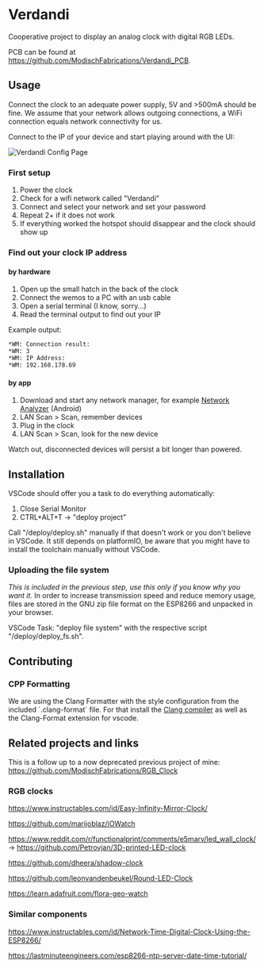 # Verdandi
Cooperative project to display an analog clock with digital RGB LEDs.

PCB can be found at https://github.com/ModischFabrications/Verdandi_PCB.

## Usage
Connect the clock to an adequate power supply, 5V and >500mA should be fine. 
We assume that your network allows outgoing connections, a WiFi connection equals 
network connectivity for us.

Connect to the IP of your device and start playing around with the UI:

![Verdandi Config Page](../res/verdandi-config-page.png)

### First setup
1. Power the clock
2. Check for a wifi network called "Verdandi"
3. Connect and select your network and set your password
4. Repeat 2+ if it does not work
5. If everything worked the hotspot should disappear and the clock should show up

### Find out your clock IP address
#### by hardware
1. Open up the small hatch in the back of the clock
1. Connect the wemos to a PC with an usb cable
1. Open a serial terminal (I know, sorry...)
1. Read the terminal output to find out your IP

Example output:
```
*WM: Connection result: 
*WM: 3
*WM: IP Address:
*WM: 192.168.178.69
```

#### by app
1. Download and start any network manager, for example [Network Analyzer](https://play.google.com/store/apps/details?id=net.techet.netanalyzerlite.an) (Android)
1. LAN Scan > Scan, remember devices
1. Plug in the clock
1. LAN Scan > Scan, look for the new device

Watch out, disconnected devices will persist a bit longer than powered.

## Installation
VSCode should offer you a task to do everything automatically:
1. Close Serial Monitor
2. CTRL+ALT+T -> "deploy project"

Call "/deploy/deploy.sh" manually if that doesn't work or you don't believe in VSCode.
It still depends on platformIO, be aware that you might have to install the toolchain manually without VSCode.

### Uploading the file system
*This is included in the previous step, use this only if you know why you want it.*
In order to increase transmission speed and reduce memory usage, files are stored in the GNU zip file format on the ESP8266 and unpacked in your browser. 

VSCode Task: "deploy file system" with the respective script "/deploy/deploy_fs.sh". 

## Contributing
### CPP Formatting
We are using the Clang Formatter with the style configuration from the included ´.clang-format´ file. For that install the [Clang compiler](https://github.com/nextcloud/desktop/wiki) as well as the Clang-Format extension for vscode.

## Related projects and links

This is a follow up to a now deprecated previous project of mine: https://github.com/ModischFabrications/RGB_Clock

### RGB clocks
https://www.instructables.com/id/Easy-Infinity-Mirror-Clock/

https://github.com/marijoblaz/iOWatch

https://www.reddit.com/r/functionalprint/comments/e5marv/led_wall_clock/ -> https://github.com/Petrovjan/3D-printed-LED-clock

https://github.com/dheera/shadow-clock

https://github.com/leonvandenbeukel/Round-LED-Clock

https://learn.adafruit.com/flora-geo-watch

### Similar components

https://www.instructables.com/id/Network-Time-Digital-Clock-Using-the-ESP8266/

https://lastminuteengineers.com/esp8266-ntp-server-date-time-tutorial/


